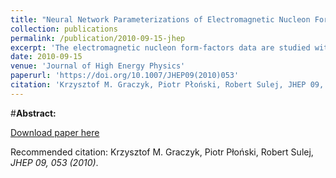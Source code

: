 ```yaml
---
title: "Neural Network Parameterizations of Electromagnetic Nucleon Form Factors"
collection: publications
permalink: /publication/2010-09-15-jhep
excerpt: 'The electromagnetic nucleon form-factors data are studied with artificial feed forward neural networks. As a result the unbiased model-independent form-factor parametrizations are evaluated together with uncertainties. The Bayesian approach for the neural networks is adapted for chi2 error-like function and applied to the data analysis. The sequence of the feed forward neural networks with one hidden layer of units is considered. The given neural network represents a particular form-factor parametrization. The so-called evidence (the measure of how much the data favor given statistical model) is computed with the Bayesian framework and it is used to determine the best form factor parametrization.'
date: 2010-09-15
venue: 'Journal of High Energy Physics'
paperurl: 'https://doi.org/10.1007/JHEP09(2010)053'
citation: 'Krzysztof M. Graczyk, Piotr Płoński, Robert Sulej, JHEP 09, 053 (2010)'
---
```

#__Abstract:__ 

[Download paper here](https://link.springer.com/content/pdf/10.1007/JHEP09(2010)053.pdf)

Recommended citation: Krzysztof M. Graczyk, Piotr Płoński, Robert Sulej, <i>JHEP 09, 053 (2010)</i>.
